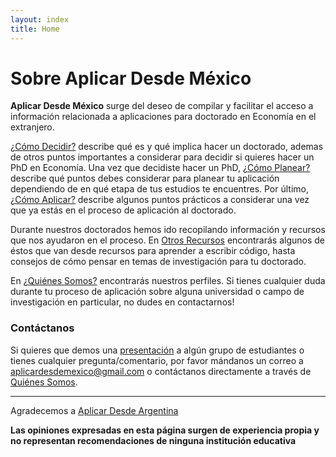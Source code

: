 ```yaml
---
layout: index
title: Home
---
```


# Sobre Aplicar Desde México

**Aplicar Desde México** surge del deseo de compilar y facilitar el acceso a información relacionada a aplicaciones para doctorado en Economía en el extranjero.

[¿Cómo Decidir?](/comodecidir) describe qué es y qué implica hacer un doctorado, ademas de otros puntos importantes a considerar para decidir si quieres hacer un PhD en Economía. Una vez que decidiste hacer un PhD, [¿Cómo Planear?](/comoplanear) describe qué puntos debes considerar para planear tu aplicación dependiendo de en qué etapa de tus estudios te encuentres. Por último, [¿Cómo Aplicar?](/comoaplicar) describe algunos puntos prácticos a considerar una vez que ya estás en el proceso de aplicación al doctorado.

Durante nuestros doctorados hemos ido recopilando información y recursos que nos ayudaron en el proceso. En [Otros Recursos](/otrosrecursos) encontrarás algunos de éstos que van desde recursos para aprender a escribir código, hasta consejos de cómo pensar en temas de investigación para tu doctorado.

En [¿Quiénes Somos?](/quienessomos) encontrarás nuestros perfiles. Si tienes cualquier duda durante tu proceso de aplicación sobre alguna universidad o campo de investigación en particular, no dudes en contactarnos!

### Contáctanos

Si quieres que demos una [presentación](/assets/archivos/PhDEconomiaPresentacion.pdf) a algún grupo de estudiantes o tienes cualquier pregunta/comentario, por favor mándanos un correo a [aplicardesdemexico@gmail.com](mailto:aplicardesdemexico@gmail.com) o contáctanos directamente a través de [Quiénes Somos](/quienessomos).

---

Agradecemos a [Aplicar Desde Argentina](https://aplicardesdeargentina.weebly.com/)

**Las opiniones expresadas en esta página surgen de experiencia propia y no representan recomendaciones de ninguna institución educativa**
